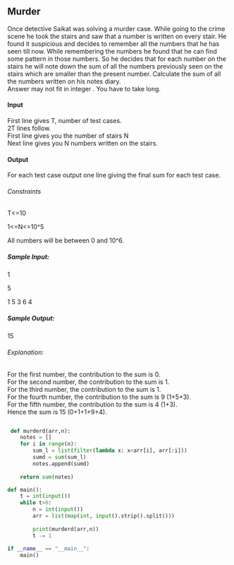 ## Murder

Once detective Saikat was solving a murder case. While going to the crime scene he took the stairs and saw that a number is written on every stair. He found it suspicious and decides to remember all the numbers that he has seen till now. While remembering the numbers he found that he can find some pattern in those numbers. So he decides that for each number on the stairs he will note down the sum of all the numbers previously seen on the stairs which are smaller than the present number. Calculate the sum of all the numbers written on his notes diary.      
Answer may not fit in integer . You have to take long.      

#### Input       
First line gives T, number of test cases.     
2T lines follow.    
First line gives you the number of stairs N    
Next line gives you N numbers written on the stairs.      
#### Output    
For each test case output one line giving the final sum for each test case.    
###### Constraints
T<=10    
   
1<=N<=10^5    
    
All numbers will be between 0 and 10^6.    
##### Sample Input:
1   

5     

1 5 3 6 4      
##### Sample Output:
15     

###### Explanation:
For the first number, the contribution to the sum is 0.     
For the second number, the contribution to the sum is 1.    
For the third number, the contribution to the sum is 1.     
For the fourth number, the contribution to the sum is 9 (1+5+3).    
For the fifth number, the contribution to the sum is 4 (1+3).    
Hence the sum is 15 (0+1+1+9+4). 


````py

 def murderd(arr,n):
    notes = []
    for i in range(n):
        sum_l = list(filter(lambda x: x<arr[i], arr[:i]))
        sumd = sum(sum_l)
        notes.append(sumd)
        
    return sum(notes)

def main():
    t = int(input())
    while t>0:
        n = int(input())
        arr = list(map(int, input().strip().split()))
        
        print(murderd(arr,n))
        t -= 1
        
if __name__ == "__main__":
    main()

````
